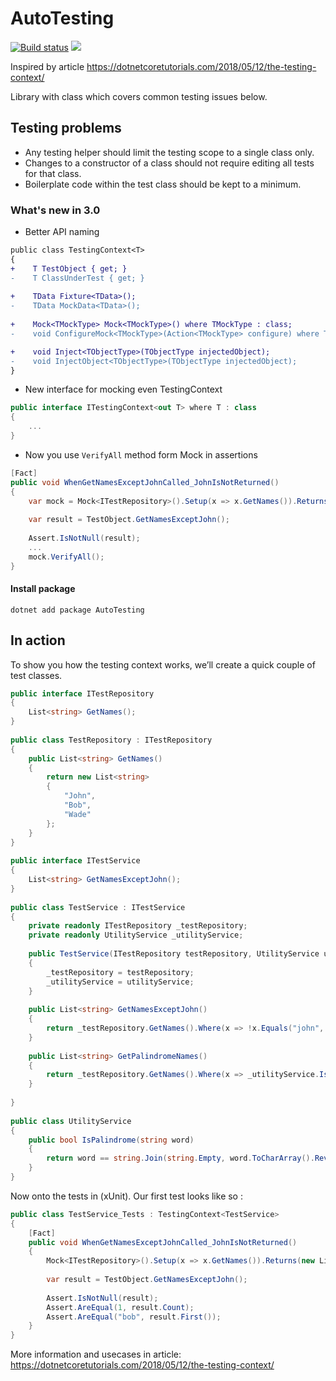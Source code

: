 # AutoTesting
[![Build status](https://ci.appveyor.com/api/projects/status/rndm33j6725jgdv5?svg=true)](https://ci.appveyor.com/project/Ermesx/testing-context)
![](https://img.shields.io/nuget/v/AutoTesting.svg)

Inspired by article https://dotnetcoretutorials.com/2018/05/12/the-testing-context/

Library with class which covers common testing issues below.

## Testing problems

* Any testing helper should limit the testing scope to a single class only.
* Changes to a constructor of a class should not require editing all tests for that class.
* Boilerplate code within the test class should be kept to a minimum.

### What's new in 3.0

* Better API naming 
```diff
public class TestingContext<T> 
{
+    T TestObject { get; }
-    T ClassUnderTest { get; }
    
+    TData Fixture<TData>();
-    TData MockData<TData>();
    
+    Mock<TMockType> Mock<TMockType>() where TMockType : class;
-    void ConfigureMock<TMockType>(Action<TMockType> configure) where TMockType : class;

+    void Inject<TObjectType>(TObjectType injectedObject);
-    void InjectObject<TObjectType>(TObjectType injectedObject);
}
```
* New interface for mocking even TestingContext

```csharp
public interface ITestingContext<out T> where T : class
{
    ...
}
```

* Now you use `VerifyAll` method form Mock in assertions

``` csharp
[Fact]
public void WhenGetNamesExceptJohnCalled_JohnIsNotReturned()
{
    var mock = Mock<ITestRepository>().Setup(x => x.GetNames()).Returns(new List<string> { "bob", "john" });
 
    var result = TestObject.GetNamesExceptJohn();
    
    Assert.IsNotNull(result);
    ...
    mock.VerifyAll();
}

```

#### Install package
```
dotnet add package AutoTesting 
```

## In action

To show you how the testing context works, we’ll create a quick couple of test classes.

``` c#
public interface ITestRepository
{
    List<string> GetNames();
}
 
public class TestRepository : ITestRepository
{
    public List<string> GetNames()
    {
        return new List<string>
        {
            "John",
            "Bob",
            "Wade"
        };
    }
}
 
public interface ITestService
{
    List<string> GetNamesExceptJohn();
}
 
public class TestService : ITestService
{
    private readonly ITestRepository _testRepository;
    private readonly UtilityService _utilityService;
 
    public TestService(ITestRepository testRepository, UtilityService utilityService)
    {
        _testRepository = testRepository;
        _utilityService = utilityService;
    }
 
    public List<string> GetNamesExceptJohn()
    {
        return _testRepository.GetNames().Where(x => !x.Equals("john", StringComparison.CurrentCultureIgnoreCase)).ToList();
    }
 
    public List<string> GetPalindromeNames()
    {
        return _testRepository.GetNames().Where(x => _utilityService.IsPalindrome(x)).ToList();
    }
 
}
 
public class UtilityService
{
    public bool IsPalindrome(string word)
    {
        return word == string.Join(string.Empty, word.ToCharArray().Reverse());
    }
}
```

Now onto the tests in (xUnit). Our first test looks like so :

``` c#
public class TestService_Tests : TestingContext<TestService>
{
    [Fact]
    public void WhenGetNamesExceptJohnCalled_JohnIsNotReturned()
    {
        Mock<ITestRepository>().Setup(x => x.GetNames()).Returns(new List<string> { "bob", "john" });
 
        var result = TestObject.GetNamesExceptJohn();
 
        Assert.IsNotNull(result);
        Assert.AreEqual(1, result.Count);
        Assert.AreEqual("bob", result.First());
    }
}
```

More information and usecases in article:
https://dotnetcoretutorials.com/2018/05/12/the-testing-context/
